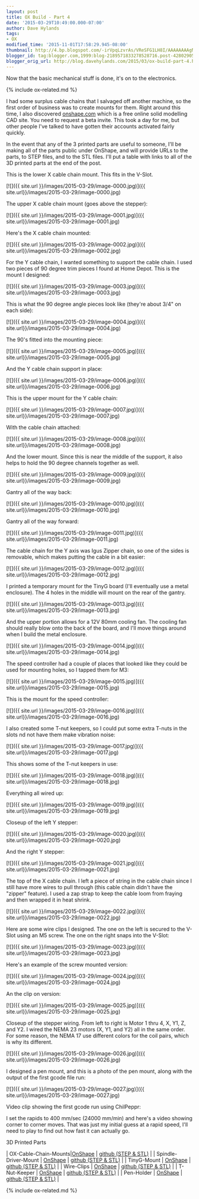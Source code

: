```yaml
---
layout: post
title: OX Build - Part 4
date: '2015-03-29T10:49:00.000-07:00'
author: Dave Hylands
tags:
- OX
modified_time: '2015-11-01T17:58:29.945-08:00'
thumbnail: http://4.bp.blogspot.com/-irVpqLzvrAs/VReSFG1LH8I/AAAAAAAAgNM/K3g3UWdELiw/s72-c/IMG_20150317_072621~2.jpg
blogger_id: tag:blogger.com,1999:blog-2189571833278528716.post-4280290516733099225
blogger_orig_url: http://blog.davehylands.com/2015/03/ox-build-part-4.html
---
```


Now that the basic mechanical stuff is done, it's on to the electronics.

{% include ox-related.md %}

I had some surplus cable chains that I salvaged off another machine, so the
first order of business was to create mounts for them. Right around this time,
I also discovered [onshape.com](https://onshape.com/) which is a free online
solid modelling CAD site. You need to request a beta invite. This took a day
for me, but other people I've talked to have gotten their accounts activated
fairly quickly.

In the event that any of the 3 printed parts are useful to someone, I'll be
making all of the parts public under OnShape, and will provide URLs to the
parts, to STEP files, and to the STL files. I'll put a table with links to all
of the 3D printed parts at the end of the post.

This is the lower X cable chain mount. This fits in the V-Slot.

[![]({{ site.url }}/images/2015-03-29/image-0000.jpg)]({{ site.url}}/images/2015-03-29/image-0000.jpg)



The upper X cable chain mount (goes above the stepper):

[![]({{ site.url }}/images/2015-03-29/image-0001.jpg)]({{ site.url}}/images/2015-03-29/image-0001.jpg)


Here's the X cable chain mounted:

[![]({{ site.url }}/images/2015-03-29/image-0002.jpg)]({{ site.url}}/images/2015-03-29/image-0002.jpg)


For the Y cable chain, I wanted something to support the cable chain. I used
two pieces of 90 degree trim pieces I found at Home Depot. This is the mount I
designed:

[![]({{ site.url }}/images/2015-03-29/image-0003.jpg)]({{ site.url}}/images/2015-03-29/image-0003.jpg)



This is what the 90 degree angle pieces look like (they're about 3/4" on each
side):

[![]({{ site.url }}/images/2015-03-29/image-0004.jpg)]({{ site.url}}/images/2015-03-29/image-0004.jpg)


The 90's fitted into the mounting piece:

[![]({{ site.url }}/images/2015-03-29/image-0005.jpg)]({{ site.url}}/images/2015-03-29/image-0005.jpg)


And the Y cable chain support in place:

[![]({{ site.url }}/images/2015-03-29/image-0006.jpg)]({{ site.url}}/images/2015-03-29/image-0006.jpg)


This is the upper mount for the Y cable chain:

[![]({{ site.url }}/images/2015-03-29/image-0007.jpg)]({{ site.url}}/images/2015-03-29/image-0007.jpg)


With the cable chain attached:

[![]({{ site.url }}/images/2015-03-29/image-0008.jpg)]({{ site.url}}/images/2015-03-29/image-0008.jpg)


And the lower mount. Since this is near the middle of the support, it also
helps to hold the 90 degree channels together as well.

[![]({{ site.url }}/images/2015-03-29/image-0009.jpg)]({{ site.url}}/images/2015-03-29/image-0009.jpg)


 Gantry all of the way back:

[![]({{ site.url }}/images/2015-03-29/image-0010.jpg)]({{ site.url}}/images/2015-03-29/image-0010.jpg)


Gantry all of the way forward:

[![]({{ site.url }}/images/2015-03-29/image-0011.jpg)]({{ site.url}}/images/2015-03-29/image-0011.jpg)


The cable chain for the Y axis was Igus Zipper chain, so one of the sides is
removable, which makes putting the cable in a bit easier:

[![]({{ site.url }}/images/2015-03-29/image-0012.jpg)]({{ site.url}}/images/2015-03-29/image-0012.jpg)


I printed a temporary mount for the TinyG board (I'll eventually use a metal
enclosure). The 4 holes in the middle will mount on the rear of the gantry.

[![]({{ site.url }}/images/2015-03-29/image-0013.jpg)]({{ site.url}}/images/2015-03-29/image-0013.jpg)


And the upper portion allows for a 12V 80mm cooling fan. The cooling fan
should really blow onto the back of the board, and I'll move things around
when I build the metal enclosure.

[![]({{ site.url }}/images/2015-03-29/image-0014.jpg)]({{ site.url}}/images/2015-03-29/image-0014.jpg)


The speed controller had a couple of places that looked like they could be
used for mounting holes, so I tapped them for M3:

[![]({{ site.url }}/images/2015-03-29/image-0015.jpg)]({{ site.url}}/images/2015-03-29/image-0015.jpg)


This is the mount for the speed controller:

[![]({{ site.url }}/images/2015-03-29/image-0016.jpg)]({{ site.url}}/images/2015-03-29/image-0016.jpg)


I also created some T-nut keepers, so I could put some extra T-nuts in the
slots nd not have them make vibration noise:

[![]({{ site.url }}/images/2015-03-29/image-0017.jpg)]({{ site.url}}/images/2015-03-29/image-0017.jpg)


This shows some of the T-nut keepers in use:

[![]({{ site.url }}/images/2015-03-29/image-0018.jpg)]({{ site.url}}/images/2015-03-29/image-0018.jpg)



Everything all wired up:

[![]({{ site.url }}/images/2015-03-29/image-0019.jpg)]({{ site.url}}/images/2015-03-29/image-0019.jpg)


Closeup of the left Y stepper:

[![]({{ site.url }}/images/2015-03-29/image-0020.jpg)]({{ site.url}}/images/2015-03-29/image-0020.jpg)


And the right Y stepper:

[![]({{ site.url }}/images/2015-03-29/image-0021.jpg)]({{ site.url}}/images/2015-03-29/image-0021.jpg)


The top of the X cable chain. I left a piece of string in the cable chain
since I still have more wires to pull through (this cable chain didn't have
the "zipper" feature). I used a zap strap to keep the cable loom from fraying
and then wrapped it in heat shrink.

[![]({{ site.url }}/images/2015-03-29/image-0022.jpg)]({{ site.url}}/images/2015-03-29/image-0022.jpg)


Here are some wire clips I designed. The one on the left is secured to the
V-Slot using an M5 screw. The one on the right snaps into the V-Slot:

[![]({{ site.url }}/images/2015-03-29/image-0023.jpg)]({{ site.url}}/images/2015-03-29/image-0023.jpg)


Here's an example of the screw mounted version:

[![]({{ site.url }}/images/2015-03-29/image-0024.jpg)]({{ site.url}}/images/2015-03-29/image-0024.jpg)


An the clip on version:

[![]({{ site.url }}/images/2015-03-29/image-0025.jpg)]({{ site.url}}/images/2015-03-29/image-0025.jpg)


Closeup of the stepper wiring. From left to right is Motor 1 thru 4, X, Y1, Z,
and Y2. I wired the NEMA 23 motors (X, Y1, and Y2) all in the same order. For
some reason, the NEMA 17 use different colors for the coil pairs, which is why
its different.

[![]({{ site.url }}/images/2015-03-29/image-0026.jpg)]({{ site.url}}/images/2015-03-29/image-0026.jpg)


I designed a pen mount, and this is a photo of the pen mount, along with the
output of the first gcode file run:

[![]({{ site.url }}/images/2015-03-29/image-0027.jpg)]({{ site.url}}/images/2015-03-29/image-0027.jpg)


Video clip showing the first gcode run using ChilPeppr:


I set the rapids to 400 mm/sec (24000 mm/min) and here's a video showing
corner to corner moves. That was just my initial guess at a rapid speed, I'll
need to play to find out how fast it can actually go.



3D Printed Parts

| OX-Cable-Chain-Mounts|[OnShape](https://cad.onshape.com/documents/eb4e2b01aaca4131bfc64adb/w/b580832dbaa945a1a5b07eb1) | [github (STEP & STL)](https://github.com/dhylands/3D-Printed-Parts/tree/master/OX/Cable-Chain-Mounts) |
| Spindle-Driver-Mount | [OnShape](https://cad.onshape.com/documents/a96ecf85f7a34e2a8763aafc/w/ba8e23a814c74d6d8dc1dfb7/e/15e9ed1c33b64cd9ba1d2d76) | [github (STEP & STL)](https://github.com/dhylands/3D-Printed-Parts/tree/master/OX/Spindle-Driver-Mount) |
| TinyG-Mount | [OnShape](https://cad.onshape.com/documents/229ddbdaf73a48eaaf120f7d/w/e085852e97c44a929d195efd/e/dbd6e75dcdc14f8897d6faa1) | [github (STEP & STL)](https://github.com/dhylands/3D-Printed-Parts/tree/master/OX/TinyG-Mount) |
| Wire-Clips | [OnShape](https://cad.onshape.com/documents/2bb479db69364fbbb4183eb9/w/06f3774923fa4ca2b0a4cfb0/e/5bb9567af54941a298dffa66) | [github (STEP & STL)](https://github.com/dhylands/3D-Printed-Parts/tree/master/V-Slot/Wire-Clips) |
| T-Nut-Keeper | [OnShape](https://cad.onshape.com/documents/fb7d8749f7824fc9a0b49831/w/ec96c86b68d1463c9896ab3b/e/be95df3d9ead4f3fbeb6c493) | [github (STEP & STL)](https://github.com/dhylands/3D-Printed-Parts/tree/master/V-Slot/T-Nut-Keeper) |
| Pen-Holder | [OnShape](https://cad.onshape.com/documents/1ab6b066f6d94400916b30d8/w/7a68bf29b63d4e1e9209e5da/e/2a07b34b57cf4736a098dee9) | [github (STEP & STL)](https://github.com/dhylands/3D-Printed-Parts/tree/master/OX/Pen-Holder) |

{% include ox-related.md %}
